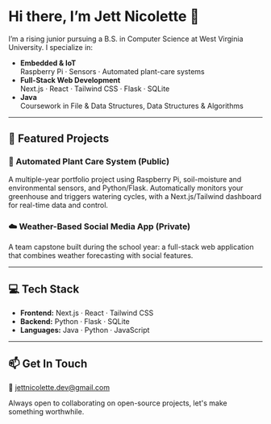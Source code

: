 # Hi there, I’m Jett Nicolette 👋

I’m a rising junior pursuing a B.S. in Computer Science at West Virginia University. I specialize in:

- **Embedded & IoT**  
  Raspberry Pi · Sensors · Automated plant-care systems  
- **Full-Stack Web Development**  
  Next.js · React · Tailwind CSS · Flask · SQLite  
- **Java**  
  Coursework in File & Data Structures, Data Structures & Algorithms  

---

## 🚀 Featured Projects

### 🌱 Automated Plant Care System  (Public)
A multiple-year portfolio project using Raspberry Pi, soil-moisture and environmental sensors, and Python/Flask. Automatically monitors your greenhouse and triggers watering cycles, with a Next.js/Tailwind dashboard for real-time data and control.

### ☁️ Weather-Based Social Media App  (Private)
A team capstone built during the school year: a full-stack web application that combines weather forecasting with social features. 

---

## 💻 Tech Stack

- **Frontend:** Next.js · React · Tailwind CSS  
- **Backend:** Python · Flask · SQLite  
- **Languages:** Java · Python · JavaScript  

---

## 📫 Get In Touch
 
📧 jettnicolette.dev@gmail.com 

Always open to collaborating on open-source projects, let's make something worthwhile. 
